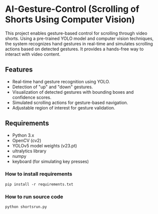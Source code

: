 # AI-Gesture-Control (Scrolling of Shorts Using Computer Vision)


This project enables gesture-based control for scrolling through video shorts. Using a pre-trained YOLO model and computer vision techniques, the system recognizes hand gestures in real-time and simulates scrolling actions based on detected gestures. It provides a hands-free way to interact with video content.

## Features

- Real-time hand gesture recognition using YOLO.
- Detection of "up" and "down" gestures.
- Visualization of detected gestures with bounding boxes and       
  confidence scores.
- Simulated scrolling actions for gesture-based navigation.
- Adjustable region of interest for gesture validation.

## Requirements
- Python 3.x
- OpenCV (cv2)
- YOLOv5 model weights (v23.pt)
- ultralytics library
- numpy
- keyboard (for simulating key presses)

### How to install requirements
`
pip install -r requirements.txt
`
### How to run source code
`
python shortsrun.py
`

